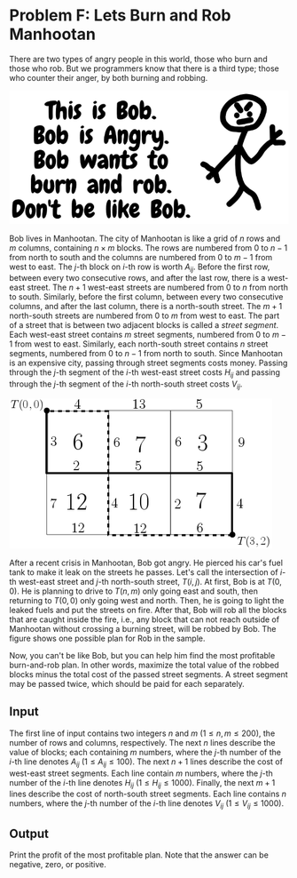 # Problem F: Lets Burn and Rob Manhootan

There are two types of angry people in this world, those who burn and those who rob. But we programmers know that there is a third type; those who counter their anger, by both burning and robbing.

![Image](../../img/2019/f1.png)

Bob lives in Manhootan. The city of Manhootan is like a grid of $n$ rows and $m$ columns, containing $n \times m$ blocks. The rows are numbered from 0 to $n - 1$ from north to south and the columns are numbered from 0 to $m - 1$ from west to east. The $j$-th block on $i$-th row is worth $A_{ij}$. Before the first row, between every two consecutive rows, and after the last row, there is a west-east street. The $n + 1$ west-east streets are numbered from 0 to $n$ from north to south. Similarly, before the first column, between every two consecutive columns, and after the last column, there is a north-south street. The $m + 1$ north-south streets are numbered from 0 to $m$ from west to east. The part of a street that is between two adjacent blocks is called a _street segment_. Each west-east street contains $m$ street segments, numbered from 0 to $m - 1$ from west to east. Similarly, each north-south street contains $n$ street segments, numbered from 0 to $n - 1$ from north to south. Since Manhootan is an expensive city, passing through street segments costs money. Passing through the $j$-th segment of the $i$-th west-east street costs $H_{ij}$ and passing through the $j$-th segment of the $i$-th north-south street costs $V_{ij}$.

![Image](../../img/2019/f2.png)

After a recent crisis in Manhootan, Bob got angry. He pierced his car's fuel tank to make it leak on the streets he passes. Let's call the intersection of $i$-th west-east street and $j$-th north-south street, $T(i, j$). At first, Bob is at $T(0, 0$). He is planning to drive to $T(n, m$) only going east and south, then returning to $T(0, 0$) only going west and north. Then, he is going to light the leaked fuels and put the streets on fire. After that, Bob will rob all the blocks that are caught inside the fire, i.e., any block that can not reach outside of Manhootan without crossing a burning street, will be robbed by Bob. The figure shows one possible plan for Rob in the sample.

Now, you can't be like Bob, but you can help him find the most profitable burn-and-rob plan. In other words, maximize the total value of the robbed blocks minus the total cost of the passed street segments. A street segment may be passed twice, which should be paid for each separately.

## Input

The first line of input contains two integers $n$ and $m$ ($1 \le n, m \le 200$), the number of rows and columns, respectively. The next $n$ lines describe the value of blocks; each containing $m$ numbers, where the $j$-th number of the $i$-th line denotes $A_{ij}$ ($1 \le A_{ij} \le 100$). The next $n + 1$ lines describe the cost of west-east street segments. Each line contain $m$ numbers, where the $j$-th number of the $i$-th line denotes $H_{ij}$ ($1 \le H_{ij} \le 1000$). Finally, the next $m + 1$ lines describe the cost of north-south street segments. Each line contains $n$ numbers, where the $j$-th number of the $i$-th line denotes $V_{ij}$ ($1 \le V_{ij} \le 1000$).

## Output

Print the profit of the most profitable plan. Note that the answer can be negative, zero, or positive.
